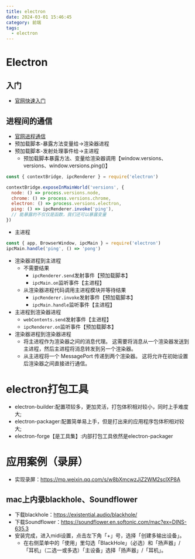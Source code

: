 ```yaml
---
title: electron
date: 2024-03-01 15:46:45
category: 前端
tags:
  - electron
---
```


# Electron
## 入门
- [官网快速入门](https://www.electronjs.org/zh/docs/latest/tutorial/quick-start)
## 进程间的通信
- [官网进程通信](https://www.electronjs.org/zh/docs/latest/tutorial/ipc)
- 预加载脚本-暴露方法变量给->渲染器进程
- 预加载脚本-发射处理事件给->主进程
    - 预加载脚本暴露方法、变量给渲染器调用【window.versions、versions、window.versions.ping()】
```js
const { contextBridge, ipcRenderer } = require('electron')

contextBridge.exposeInMainWorld('versions', {
  node: () => process.versions.node,
  chrome: () => process.versions.chrome,
  electron: () => process.versions.electron,
  ping: () => ipcRenderer.invoke('ping'),
  // 能暴露的不仅仅是函数，我们还可以暴露变量
})
```
- 主进程
```js
const { app, BrowserWindow, ipcMain } = require('electron')
ipcMain.handle('ping', () => 'pong')
```
- 渲染器进程到主进程
    - 不需要结果
        - `ipcRenderer.send`发射事件【预加载脚本】
        - `ipcMain.on`监听事件【主进程】
    - 从渲染器进程代码调用主进程模块并等待结果
        - `ipcRenderer.invoke`发射事件【预加载脚本】
        - `ipcMain.handle`监听事件【主进程】
- 主进程到渲染器进程
    - `webContents.send`发射事件【主进程】
    - `ipcRenderer.on`监听事件【预加载脚本】
- 渲染器进程到渲染器进程
    - 将主进程作为渲染器之间的消息代理。 这需要将消息从一个渲染器发送到主进程，然后主进程将消息转发到另一个渲染器。
    - 从主进程将一个 MessagePort 传递到两个渲染器。 这将允许在初始设置后渲染器之间直接进行通信。

# electron打包工具
- electron-builder:配置项较多，更加灵活，打包体积相对较小，同时上手难度大;
- electron-packager:配置简单易上手，但是打出来的应用程序包体积相对较大;
- electron-forge【是工具集】:内部打包工具依然是electron-packager

# 应用案例（录屏）
- 实现录屏：https://mp.weixin.qq.com/s/w8bXmcwzJjZ2WM2sclXP8A
## mac上内录blackhole、Soundflower
- 下载blackhole：https://existential.audio/blackhole/
- 下载Soundflower：https://soundflower.en.softonic.com/mac?ex=DINS-635.3
- 安装完成，进入midi设置，点击左下角「+」号，选择「创建多输出设备」。
    - 在右侧菜单中的「使用」里勾选「BlackHole」（必选）和「扬声器」/「耳机」（二选一或多选）「主设备」选择「扬声器」/「耳机」。

